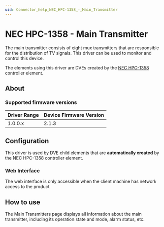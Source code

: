 ```yaml
---
uid: Connector_help_NEC_HPC-1358_-_Main_Transmitter
---
```


# NEC HPC-1358 - Main Transmitter

The main transmitter consists of eight mux transmitters that are responsible for the distribution of TV signals. This driver can be used to monitor and control this device.

The elements using this driver are DVEs created by the [NEC HPC-1358](xref:Connector_help_NEC_HPC-1358) controller element.

## About

### Supported firmware versions

| **Driver Range** | **Device Firmware Version** |
|------------------|-----------------------------|
| 1.0.0.x          | 2.1.3                       |

## Configuration

This driver is used by DVE child elements that are **automatically created** by the NEC HPC-1358 controller element.

### Web Interface

The web interface is only accessible when the client machine has network access to the product

## How to use

The Main Transmitters page displays all information about the main transmitter, including its operation state and mode, alarm status, etc.
